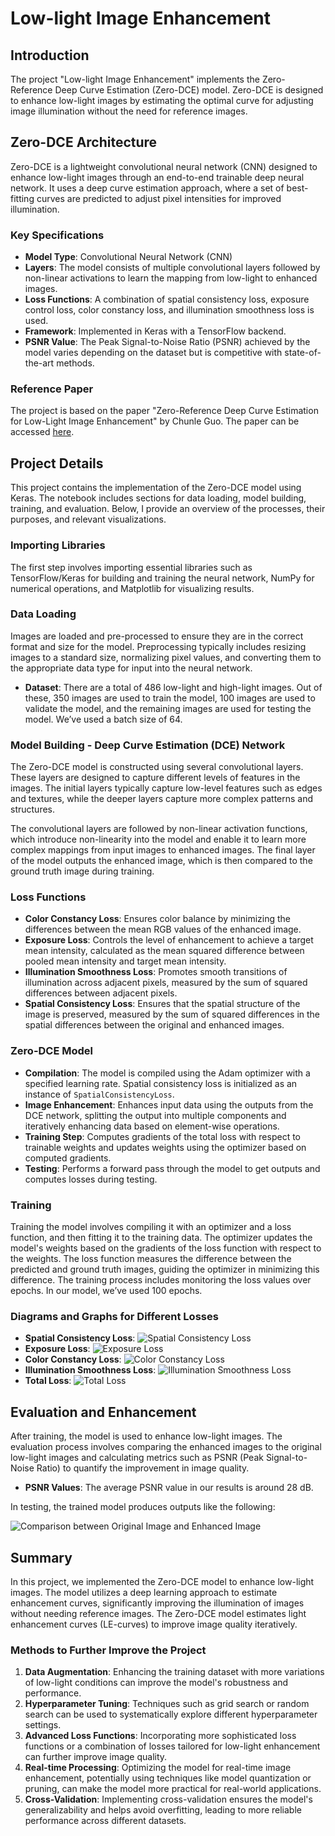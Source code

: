 # Low-light Image Enhancement

## Introduction

The project "Low-light Image Enhancement" implements the Zero-Reference Deep Curve Estimation (Zero-DCE) model. Zero-DCE is designed to enhance low-light images by estimating the optimal curve for adjusting image illumination without the need for reference images.

## Zero-DCE Architecture

Zero-DCE is a lightweight convolutional neural network (CNN) designed to enhance low-light images through an end-to-end trainable deep neural network. It uses a deep curve estimation approach, where a set of best-fitting curves are predicted to adjust pixel intensities for improved illumination.

### Key Specifications

- **Model Type**: Convolutional Neural Network (CNN)
- **Layers**: The model consists of multiple convolutional layers followed by non-linear activations to learn the mapping from low-light to enhanced images.
- **Loss Functions**: A combination of spatial consistency loss, exposure control loss, color constancy loss, and illumination smoothness loss is used.
- **Framework**: Implemented in Keras with a TensorFlow backend.
- **PSNR Value**: The Peak Signal-to-Noise Ratio (PSNR) achieved by the model varies depending on the dataset but is competitive with state-of-the-art methods.

### Reference Paper

The project is based on the paper "Zero-Reference Deep Curve Estimation for Low-Light Image Enhancement" by Chunle Guo. The paper can be accessed [here](https://arxiv.org/abs/2001.06826).

## Project Details

This project contains the implementation of the Zero-DCE model using Keras. The notebook includes sections for data loading, model building, training, and evaluation. Below, I provide an overview of the processes, their purposes, and relevant visualizations.

### Importing Libraries

The first step involves importing essential libraries such as TensorFlow/Keras for building and training the neural network, NumPy for numerical operations, and Matplotlib for visualizing results.

### Data Loading

Images are loaded and pre-processed to ensure they are in the correct format and size for the model. Preprocessing typically includes resizing images to a standard size, normalizing pixel values, and converting them to the appropriate data type for input into the neural network.

- **Dataset**: There are a total of 486 low-light and high-light images. Out of these, 350 images are used to train the model, 100 images are used to validate the model, and the remaining images are used for testing the model. We’ve used a batch size of 64.

### Model Building - Deep Curve Estimation (DCE) Network

The Zero-DCE model is constructed using several convolutional layers. These layers are designed to capture different levels of features in the images. The initial layers typically capture low-level features such as edges and textures, while the deeper layers capture more complex patterns and structures.

The convolutional layers are followed by non-linear activation functions, which introduce non-linearity into the model and enable it to learn more complex mappings from input images to enhanced images. The final layer of the model outputs the enhanced image, which is then compared to the ground truth image during training.

### Loss Functions

- **Color Constancy Loss**: Ensures color balance by minimizing the differences between the mean RGB values of the enhanced image.
- **Exposure Loss**: Controls the level of enhancement to achieve a target mean intensity, calculated as the mean squared difference between pooled mean intensity and target mean intensity.
- **Illumination Smoothness Loss**: Promotes smooth transitions of illumination across adjacent pixels, measured by the sum of squared differences between adjacent pixels.
- **Spatial Consistency Loss**: Ensures that the spatial structure of the image is preserved, measured by the sum of squared differences in the spatial differences between the original and enhanced images.

### Zero-DCE Model

- **Compilation**: The model is compiled using the Adam optimizer with a specified learning rate. Spatial consistency loss is initialized as an instance of `SpatialConsistencyLoss`.
- **Image Enhancement**: Enhances input data using the outputs from the DCE network, splitting the output into multiple components and iteratively enhancing data based on element-wise operations.
- **Training Step**: Computes gradients of the total loss with respect to trainable weights and updates weights using the optimizer based on computed gradients.
- **Testing**: Performs a forward pass through the model to get outputs and computes losses during testing.

### Training

Training the model involves compiling it with an optimizer and a loss function, and then fitting it to the training data. The optimizer updates the model's weights based on the gradients of the loss function with respect to the weights. The loss function measures the difference between the predicted and ground truth images, guiding the optimizer in minimizing this difference. The training process includes monitoring the loss values over epochs. In our model, we’ve used 100 epochs.

### Diagrams and Graphs for Different Losses

- **Spatial Consistency Loss**:
  ![Spatial Consistency Loss](images/spatial_consistency_loss.png)
- **Exposure Loss**:
  ![Exposure Loss](images/exposure_loss.png)
- **Color Constancy Loss**:
  ![Color Constancy Loss](images/color_constancy_loss.png)
- **Illumination Smoothness Loss**:
  ![Illumination Smoothness Loss](images/illumination_smoothness_loss.png)
- **Total Loss**:
  ![Total Loss](images/total_loss.png)

## Evaluation and Enhancement

After training, the model is used to enhance low-light images. The evaluation process involves comparing the enhanced images to the original low-light images and calculating metrics such as PSNR (Peak Signal-to-Noise Ratio) to quantify the improvement in image quality.

- **PSNR Values**: The average PSNR value in our results is around 28 dB.

In testing, the trained model produces outputs like the following:

![Comparison between Original Image and Enhanced Image](images/output.png)

## Summary

In this project, we implemented the Zero-DCE model to enhance low-light images. The model utilizes a deep learning approach to estimate enhancement curves, significantly improving the illumination of images without needing reference images. The Zero-DCE model estimates light enhancement curves (LE-curves) to improve image quality iteratively.

### Methods to Further Improve the Project

1. **Data Augmentation**: Enhancing the training dataset with more variations of low-light conditions can improve the model's robustness and performance.
2. **Hyperparameter Tuning**: Techniques such as grid search or random search can be used to systematically explore different hyperparameter settings.
3. **Advanced Loss Functions**: Incorporating more sophisticated loss functions or a combination of losses tailored for low-light enhancement can further improve image quality.
4. **Real-time Processing**: Optimizing the model for real-time image enhancement, potentially using techniques like model quantization or pruning, can make the model more practical for real-world applications.
5. **Cross-Validation**: Implementing cross-validation ensures the model's generalizability and helps avoid overfitting, leading to more reliable performance across different datasets.
